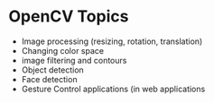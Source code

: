 # OpenCV Topics 



- Image processing (resizing, rotation, translation) 
- Changing color space
- image filtering and contours   
- Object detection  
- Face detection   
- Gesture Control applications (in web applications  

